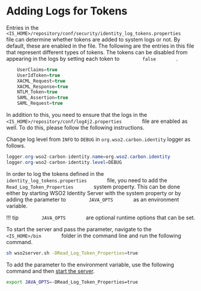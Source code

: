 # Adding Logs for Tokens

Entries in the
`         <IS_HOME>/repository/conf/security/identity_log_tokens.properties        `
file can determine whether tokens are added to system logs or not. By
default, these are enabled in the file. The following are the entries in
this file that represent different types of tokens. The tokens can be
disabled from appearing in the logs by setting each token to
`         false        ` .

``` c#
    UserClaims=true
    UserIdToken=true
    XACML_Request=true
    XACML_Response=true
    NTLM_Token=true
    SAML_Assertion=true
    SAML_Request=true
```

In addition to this, you need to ensure that the logs in the
`         <IS_HOME>/repository/conf/log4j2.properties        ` file are
enabled as well. To do this, please follow the following instructions.

Change log level from `INFO` to `DEBUG` in `org.wso2.carbon.identity` logger as follows.

``` c#
logger.org-wso2-carbon-identity.name=org.wso2.carbon.identity
logger.org-wso2-carbon-identity.level=DEBUG
```

In order to log the tokens defined in the
`         identity_log_tokens.properties        ` file, you need to add
the `         Read_Log_Token_Properties        ` system property. This
can be done either by starting WSO2 Identity Server with the system
property or by adding the parameter to `         JAVA_OPTS        ` as
an environment variable.

!!! tip
    `         JAVA_OPTS        ` are optional runtime options that can be set.
    

To start the server and pass the parameter, navigate to the
`         <IS_HOME>/bin        ` folder in the command line and run the
following command.

``` bash tab="Startup command"
sh wso2server.sh -DRead_Log_Token_Properties=true
```

To add the parameter to the environment variable, use the following
command and then [start the server](../../setup/running-the-product).

``` bash tab="Exporting to the Java environment variable"
export JAVA_OPTS=-DRead_Log_Token_Properties=true
```
